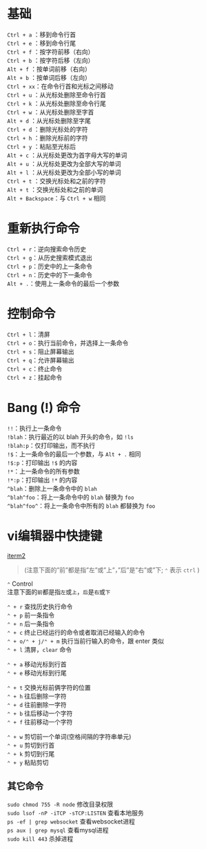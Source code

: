 
# 基础

`Ctrl + a` ：移到命令行首  
`Ctrl + e` ：移到命令行尾  
`Ctrl + f` ：按字符前移（右向）  
`Ctrl + b` ：按字符后移（左向）  
`Alt + f` ：按单词前移（右向）  
`Alt + b` ：按单词后移（左向）  
`Ctrl + xx`：在命令行首和光标之间移动  
`Ctrl + u` ：从光标处删除至命令行首  
`Ctrl + k` ：从光标处删除至命令行尾  
`Ctrl + w` ：从光标处删除至字首  
`Alt + d` ：从光标处删除至字尾  
`Ctrl + d` ：删除光标处的字符  
`Ctrl + h` ：删除光标前的字符  
`Ctrl + y` ：粘贴至光标后  
`Alt + c` ：从光标处更改为首字母大写的单词  
`Alt + u` ：从光标处更改为全部大写的单词  
`Alt + l` ：从光标处更改为全部小写的单词  
`Ctrl + t` ：交换光标处和之前的字符  
`Alt + t` ：交换光标处和之前的单词  
`Alt + Backspace`：与 `Ctrl + w` 相同  

# 重新执行命令
`Ctrl + r`：逆向搜索命令历史  
`Ctrl + g`：从历史搜索模式退出  
`Ctrl + p`：历史中的上一条命令  
`Ctrl + n`：历史中的下一条命令  
`Alt + .`：使用上一条命令的最后一个参数  

# 控制命令
`Ctrl + l`：清屏  
`Ctrl + o`：执行当前命令，并选择上一条命令  
`Ctrl + s`：阻止屏幕输出  
`Ctrl + q`：允许屏幕输出  
`Ctrl + c`：终止命令  
`Ctrl + z`：挂起命令  

# Bang (!) 命令
`!!`：执行上一条命令  
`!blah`：执行最近的以 blah 开头的命令，如 `!ls`  
`!blah:p`：仅打印输出，而不执行  
`!$`：上一条命令的最后一个参数，与 `Alt + .` 相同  
`!$:p`：打印输出 `!$` 的内容  
`!*`：上一条命令的所有参数  
`!*:p`：打印输出 `!*` 的内容  
`^blah`：删除上一条命令中的 `blah`  
`^blah^foo`：将上一条命令中的 `blah` 替换为 `foo`  
`^blah^foo^`：将上一条命令中所有的 `blah` 都替换为 `foo`  


# vi编辑器中快捷键

[iterm2](http://www.iterm2.cn/)  

> (注意下面的”前”都是指”左”或”上”，”后”是”右”或”下; `⌃` 表示 `ctrl` )


`⌃` Control  
注意下面的`前`都是指`左`或`上`，`后`是`右`或`下`  

`⌃ + r` 查找历史执行命令  
`⌃ + p` 前一条指令   
`⌃ + n` 后一条指令  
`⌃ + c` 终止已经运行的命令或者取消已经输入的命令  
`⌃ + o/⌃ + j/⌃ + m` 执行当前行输入的命令，跟 enter 类似  
`⌃ + l` 清屏，`clear` 命令  

`⌃ + a` 移动光标到行首  
`⌃ + e` 移动光标到行尾  

`⌃ + t` 交换光标前俩字符的位置  
`⌃ + h` 往后删除一字符  
`⌃ + d` 往前删除一字符  
`⌃ + b` 往后移动一个字符  
`⌃ + f` 往前移动一个字符  

`⌃ + w` 剪切前一个单词(空格间隔的字符串单元)  
`⌃ + u` 剪切到行首  
`⌃ + k` 剪切到行尾  
`⌃ + y` 粘贴剪切  

## 其它命令

`sudo chmod 755 -R node` 修改目录权限  
`sudo lsof -nP -iTCP -sTCP:LISTEN` 查看本地服务  
`ps -ef | grep websocket` 查看websocket进程  
`ps aux | grep mysql` 查看mysql进程  
`sudo kill 443` 杀掉进程  
